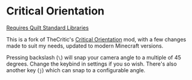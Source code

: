 <!-- modrinth_exclude.start -->
# Critical Orientation
<!-- modrinth_exclude.end -->

[Requires Quilt Standard Libraries](https://modrinth.com/mod/qsl)

This is a fork of TheCritic's [Critical Orientation](https://github.com/bshuler/critical-orientation) mod, with a few changes made to suit my needs, updated to modern Minecraft versions.

Pressing backslash (`\`) will snap your camera angle to a multiple of 45 degrees. Change the keybind in settings if you so wish. There's also another key (`j`) which can snap to a configurable angle.
